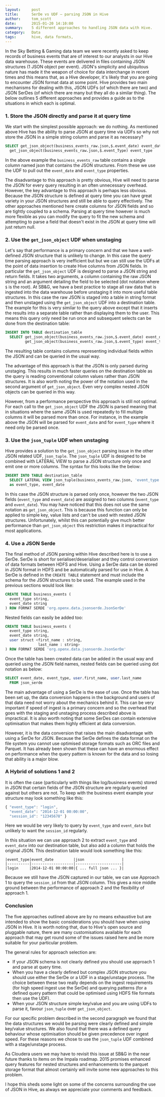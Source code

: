 ```yaml
---
layout:     post
title:      SerDe vs UDF – parsing JSON in Hive
author:     tom_scott
date:       2015-01-20 14:10:00
summary:    5 different approaches to handling JSON data with Hive.
category:   Data
tags:       hive, data formats,
---
```


In the Sky Betting & Gaming data team we were recently asked to keep records of business events that are of interest to our analysts in our Hive data warehouse. These events are delivered in files containing JSON structures (1 JSON object per event). JSON's simplicity and ubiquitous nature has made it the weapon of choice for data interchange in recent times and this means that, as a Hive developer, it's likely that you are going to encounter JSON format data at some point. Hive provides two main mechanisms for dealing with this, JSON UDFs (of which there are two) and JSON SerDes (of which there are many but they all do a similar thing). The below outlines 5 different approaches and provides a guide as to the situations in which each is optimal.

### 1. Store the JSON directly and parse it at query time

We start with the simplest possible approach: we do nothing. As mentioned above Hive has the ability to parse JSON at query time via UDFs so why not store the JSON in a simple string column and parse it as necessary?

``` sql
SELECT get_json_object(business_events_raw.json,$.event_date) event_date,
  get_json_object(business_events_raw.json,$.event_Type) event_type
```

In the above example the `business_events_raw` table contains a single column named json that contains the JSON structures. From these we use the UDF to pull out the `event_date` and `event_type` properties.

The disadvantage to this approach is pretty obvious, Hive will need to parse the JSON for every query resulting in an often unnecessary overhead. However, the key advantage to this approach is perhaps less obvious. Because the JSON structure is defined at query time you can have great variety in your JSON structures and still be able to query effectively. The other approaches mentioned here create columns for JSON fields and so are tightly coupled to a schema. Parsing at query time however is much more flexible as you can modify the query to fit the new schema and attempting to parse a field that doesn't exist in the JSON at query time will just return null.

### 2. Use the `get_json_object` UDF when unstaging

Let's say that performance is a primary concern and that we have a well-defined JSON structure that is unlikely to change. In this case the query time parsing approach is very inefficient but but we can still use the UDFs at the point of data insertion to create Hive columns from JSON fields. In particular the `get_json_object` UDF is designed to parse a JSON string and return fields. It takes two arguments, a column containing the raw JSON string and an argument detailing the field to be selected (dot notation where `$` is the root).
At SB&G, we have a best practice to stage all raw data that is ingested into the data warehouse before unstaging it into more useful table structures. In this case the raw JSON is staged into a table in string format and then unstaged using the `get_json_object` UDF into a destination table. The example for this is very similar to the query above except that it inserts the results into a separate table rather than displaying them to the user. This means this query only need be run once and subsequent selects can be done from the destination table:

``` sql
INSERT INTO TABLE destination_table
  SELECT get_json_object(business_events_raw.json,$.event_date) event_date,
         get_json_object(business_events_raw.json,$.event_type) event_type
```

The resulting table contains columns representing individual fields within the JSON and can be queried in the usual way.

The advantage of this approach is that the JSON is only parsed during unstaging. This results in much faster queries on the destination table as the query is reading conventional column values rather than JSON structures. It is also worth noting the power of the notation used in the second argument of `get_json_object`. Even very complex nested JSON objects can be queried in this way.

However, from a performance perspective this approach is still not optimal. For each call to the `get_json_object` UDF the JSON is parsed meaning that in situations where the same JSON is used repeatedly to fill multiple columns it will be parsed more than once. For instance, in the example above the JSON will be parsed for `event_date` and for `event_type` where it need only be parsed once.

### 3. Use the `json_tuple` UDF when unstaging

Hive provides a solution to the `get_json_object` parsing issue in the other JSON related UDF, `json_tuple`. The `json_tuple` UDF is designed to be combined with LATERAL VIEW to parse a JSON structure only once and emit one or more columns. The syntax for this looks like the below:

``` sql
INSERT INTO TABLE destination_table
  SELECT LATERAL VIEW json_tuple(business_events_raw.json, 'event_type', 'event_date')
  as event_type, event_date
```

In this case the JSON structure is parsed only once, however the two JSON fields (`event_type` and `event_date`) are assigned to two columns (`event_type` and `event_date`).
You may have noticed that this does not use the same notation as `get_json_object`. This is because this function can only be applied to simple key, value lists and can't be used with nested JSON structures. Unfortunately, whilst this can potentially give much better performance than `get_json_object` this restriction makes it impractical for most applications.

### 4. Use a JSON Serde

The final method of JSON parsing within Hive described here is to use a SerDe. SerDe is short for serialiser/deserialiser and they control conversion of data formats between HDFS and Hive. Using a SerDe data can be stored in JSON format in HDFS and be automatically parsed for use in Hive. A SerDe is defined in the `CREATE TABLE` statement and must include the schema for the JSON structures to be used. The example used in the previous sections would look like:

``` sql
CREATE TABLE business_events (
  event_type string,
  event_date string
) ROW FORMAT SERDE 'org.openx.data.jsonserde.JsonSerDe'
```

Nested fields can easily be added too:

``` sql
CREATE TABLE business_events (
  event_type string,
  event_date string,
  user struct <first_name : string,
               last_name : string>
) ROW FORMAT SERDE 'org.openx.data.jsonserde.JsonSerDe'
```

Once the table has been created data can be added in the usual way and queried using the JSON field names, nested fields can be queried using dot notation as below:

``` sql
SELECT event_date, event_type, user.first_name, user.last_name
  FROM json_serde
```

The main advantage of using a SerDe is the ease of use. Once the table has been set up, the data conversion happens in the background and users of that data need not worry about the mechanics behind it. This can be very important if speed of ingest is a primary concern and so the overhead that goes with the staging and unstaging process described above is impractical. It is also worth noting that some SerDes can contain extensive optimisation that makes them highly efficient at data conversion.

However, it is the data conversion that raises the main disadvantage with using a SerDe for JSON. Because the SerDe defines the data format on the file system you cannot use optimised storage formats such as ORC files and Parquet. It has already been shown that these can have an enormous effect on performance when the query pattern is known for the data and so losing that ability is a major blow.

### A Hybrid of solutions 1 and 2

It is often the case (particularly with things like log/business events) stored in JSON that certain fields of the JSON structure are regularly queried against but others are not. To keep with the business event example your structure may look something like this:

``` javascript
{ "event_type": "login",
  "event_date": "2014-12-01 00:00:00",
  "session_id": "12345678" }
```

Here we would be very likely to query by `event_type` and `event_date` but unlikely to want the `session_id` regularly.

In this situation we can use approach 2 to extract `event_type` and `event_date` into our destination table, but also add a column that holds the original JSON. This destination table would look something like this:

    |event_type|event_date         |json                 |
    |----------|-------------------|---------------------|
    |login     |2014-12-01 00:00:00|{ ... full json ... }|

Because we still have the JSON captured in our table, we can use Approach 1 to query the `session_id` from that JSON column. This gives a nice middle ground between the performance of approach 2 and the flexibility of approach 1.

### Conclusion

The five approaches outlined above are by no means exhaustive but are intended to show the basic considerations you should have when using JSON in Hive. It is worth noting that, due to Hive's open source and pluggable nature, there are many customisations available for each approach that may get round some of the issues raised here and be more suitable for your particular problem.

The general rules for approach selection are:

* If your JSON schema is not clearly defined you should use approach 1 and parse at query time.
* When you have a clearly defined but complex JSON structure you should use either the SerDe or a UDF in a stage/unstage process. The choice between these two really depends on the ingest requirements (for high speed ingest use the SerDe) and querying patterns (for a defined query pattern that could be optimised using HDFS file formats then use the UDF).
* When your JSON structure simple key/value and you are using UDFs to parse it, favour `json_tuple` over `get_json_object`.

For our specific problem described in the second paragraph we found that the data structures we would be parsing were clearly defined and simple key/value structures. We also found that there was a defined query behaviour whose optimisation should be given precedence over ingest speed. For these reasons we chose to use the `json_tuple` UDF combined with a stage/unstage process.

As Cloudera users we may have to revisit this issue at SB&G in the near future thanks to items on the Impala roadmap. 2015 promises enhanced query features for nested structures and enhancements to the parquet storage format that almost certainly will invite some new approaches to this problem.

I hope this sheds some light on some of the concerns surrounding the use of JSON in Hive, as always we appreciate your comments and feedback.
